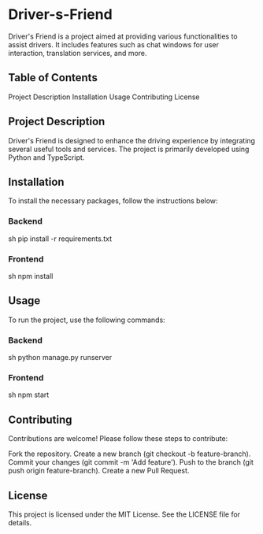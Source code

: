 # Driver-s-Friend
Driver's Friend is a project aimed at providing various functionalities to assist drivers. It includes features such as chat windows for user interaction, translation services, and more.

## Table of Contents
Project Description
Installation
Usage
Contributing
License
## Project Description
Driver's Friend is designed to enhance the driving experience by integrating several useful tools and services. The project is primarily developed using Python and TypeScript.

## Installation
To install the necessary packages, follow the instructions below:

### Backend
sh
pip install -r requirements.txt
### Frontend
sh
npm install
## Usage
To run the project, use the following commands:

### Backend
sh
python manage.py runserver
### Frontend
sh
npm start
## Contributing
Contributions are welcome! Please follow these steps to contribute:

Fork the repository.
Create a new branch (git checkout -b feature-branch).
Commit your changes (git commit -m 'Add feature').
Push to the branch (git push origin feature-branch).
Create a new Pull Request.
## License
This project is licensed under the MIT License. See the LICENSE file for details.
